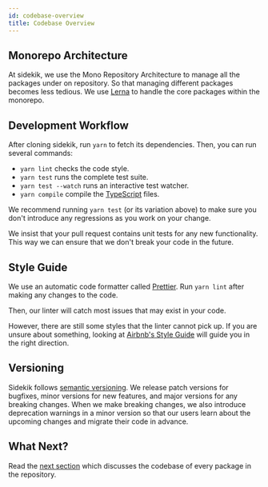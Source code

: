 ```yaml
---
id: codebase-overview
title: Codebase Overview
---
```


## Monorepo Architecture

At sidekik, we use the Mono Repository Architecture to manage all the packages under on repository. So that managing different packages becomes less tedious. We use [Lerna](https://lernajs.io/) to handle the core packages within the monorepo.

## Development Workflow

After cloning sidekik, run `yarn` to fetch its dependencies.
Then, you can run several commands:

- `yarn lint` checks the code style.
- `yarn test` runs the complete test suite.
- `yarn test --watch` runs an interactive test watcher.
- `yarn compile` compile the [TypeScript](https://flowtype.org/) files.

We recommend running `yarn test` (or its variation above) to make sure you don't introduce any regressions as you work on your change.

We insist that your pull request contains unit tests for any new functionality. This way we can ensure that we don't break your code in the future.

## Style Guide

We use an automatic code formatter called [Prettier](https://prettier.io/).
Run `yarn lint` after making any changes to the code.

Then, our linter will catch most issues that may exist in your code.

However, there are still some styles that the linter cannot pick up. If you are unsure about something, looking at [Airbnb's Style Guide](https://github.com/airbnb/javascript) will guide you in the right direction.

## Versioning

Sidekik follows [semantic versioning](https://semver.org/). We release patch versions for bugfixes, minor versions for new features, and major versions for any breaking changes. When we make breaking changes, we also introduce deprecation warnings in a minor version so that our users learn about the upcoming changes and migrate their code in advance.

## What Next?

Read the [next section](package-codebase.md) which discusses the codebase of every package in the repository.
